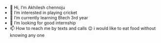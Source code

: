 - 👋 Hi, I’m Akhilesh chennoju
- 👀 I’m interested in playing cricket 
- 🌱 I’m currently learning Btech 3rd year
- 💞️ I’m looking for good internship 
- 📫 How to reach me by texts and calls
  😉 i would like to eat food without knowing any one 
  

<!---
Akhilesh4027/Akhilesh4027 is a ✨ special ✨ repository because its `README.md` (this file) appears on your GitHub profile.
You can click the Preview link to take a look at your changes.
--->
